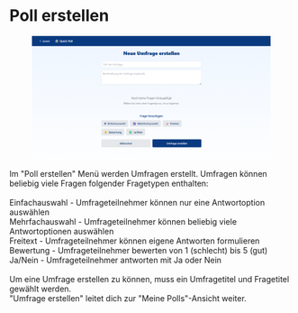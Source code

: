 # Poll erstellen

<figure><img src=".gitbook/assets/poll_erstellen.png" alt="" width="563"><figcaption></figcaption></figure>

Im "Poll erstellen" Menü werden Umfragen erstellt. Umfragen können beliebig viele Fragen folgender Fragetypen enthalten:\
\
Einfachauswahl - Umfrageteilnehmer können nur eine Antwortoption auswählen\
Mehrfachauswahl - Umfrageteilnehmer können beliebig viele Antwortoptionen auswählen\
Freitext - Umfrageteilnehmer können eigene Antworten formulieren\
Bewertung - Umfrageteilnehmer bewerten von 1 (schlecht) bis 5 (gut)\
Ja/Nein - Umfrageteilnehmer antworten mit Ja oder Nein\
\
Um eine Umfrage erstellen zu können, muss ein Umfragetitel und Fragetitel gewählt werden. \
"Umfrage erstellen" leitet dich zur "Meine Polls"-Ansicht weiter.

